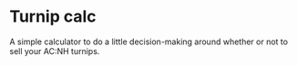 # Turnip calc

A simple calculator to do a little decision-making around whether or not to sell your AC:NH turnips.
